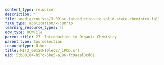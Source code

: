 ```yaml
---
content_type: resource
description: ''
file: /media/courses/3-091sc-introduction-to-solid-state-chemistry-fall-2010/5bb801d4b57c5be5a296fc9aeaf8cd61_MIT3_091SCF10lec27_iPOD.vtt
file_type: application/x-subrip
learning_resource_types: []
ocw_type: OCWFile
parent_title: 27. Introduction to Organic Chemistry
parent_type: CourseSection
resourcetype: Other
title: MIT3_091SCF10lec27_iPOD.srt
uid: 5bb801d4-b57c-5be5-a296-fc9aeaf8cd61
---
```

